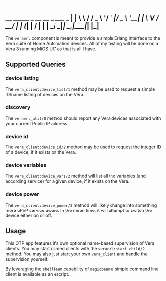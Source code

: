                                _
__   _____ _ __ __ _  ___ _ __| |
\ \ / / _ \ '__/ _` |/ _ \ '__| |
 \ V /  __/ | | (_| |  __/ |  | |
  \_/ \___|_|  \__,_|\___|_|  |_|
------

The `veraerl` component is meant to provide a simple Erlang interface to the Vera suite of Home Automation devices. All of my testing will be done on a Vera 3 running MiOS UI7 as that is all I have.

## Supported Queries

### device listing

The `vera_client:device_list/1` method may be used to request a simple ID/name listing of devices on the Vera.

### discovery

The `veraerl_util/0` method should report any Vera devices associated with your current Public IP address.

### device id

The `vera_client:device_id/2` method may be used to request the integer ID of a device, if it exists on the Vera.

### device variables

The `vera_client:device_vars/2` method will list all the variables (and according service) for a given device, if it exists on the Vera.

### device power

The `vera_client:device_power/3` method will likely change into something more uPnP service aware. In the mean time, it will attempt to switch the device either on or off.

## Usage

This OTP app features it's own optional name-based supervision of Vera clients. You may start named clients with the `veraerl:start_child/2` method. You may also just start your own `vera_client` and handle the supervision yourself.

By leveraging the `shellbeam` capability of [`magicbeam`](http://github.com/otakup0pe/magicbeam) a simple command line client is available as an escript.